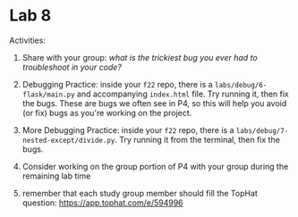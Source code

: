 # Lab 8

Activities:

1. Share with your group: *what is the trickiest bug you ever had to troubleshoot in your code?*

2. Debugging Practice: inside your `f22` repo, there is a `labs/debug/6-flask/main.py` and accompanying `index.html` file.  Try running it, then fix the bugs.  These are bugs we often see in P4, so this will help you avoid (or fix) bugs as you're working on the project.

4. More Debugging Practice: inside your `f22` repo, there is a `labs/debug/7-nested-except/divide.py`.  Try running it from the terminal, then fix the bugs.

4. Consider working on the group portion of P4 with your group during the remaining lab time

5. remember that each study group member should fill the TopHat question: https://app.tophat.com/e/594996
